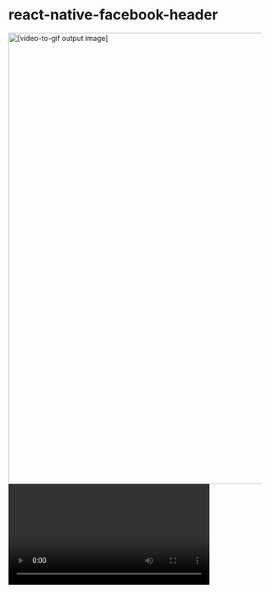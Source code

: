 # react-native-facebook-header
<img src="//im3.ezgif.com/tmp/ezgif-3-7267de3f63e4.gif" style="width:508px;height:896px" alt="[video-to-gif output image]">
<video width="400" controls>
  <source src="https://www.youtube.com/watch?v=9_f578f0tRI&list=LL&index=2" type="video/mp4">
  Your browser does not support HTML video.
</video>
